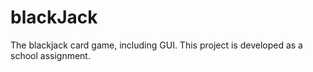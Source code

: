 # blackJack
The blackjack card game, including GUI.
This project is developed as a school assignment.
